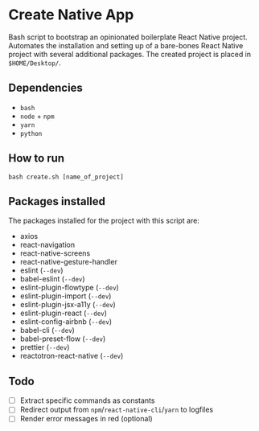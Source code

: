 # Create Native App
Bash script to bootstrap an opinionated boilerplate React Native project. Automates the installation and setting up of a bare-bones React Native project with several additional packages. The created project is placed in `$HOME/Desktop/`.


## Dependencies
- `bash`
- `node` + `npm`
- `yarn`
- `python`


## How to run
```
bash create.sh [name_of_project]
```


## Packages installed
The packages installed for the project with this script are:
- axios
- react-navigation
- react-native-screens
- react-native-gesture-handler
- eslint (`--dev`)
- babel-eslint (`--dev`)
- eslint-plugin-flowtype (`--dev`)
- eslint-plugin-import (`--dev`)
- eslint-plugin-jsx-a11y (`--dev`)
- eslint-plugin-react (`--dev`)
- eslint-config-airbnb (`--dev`)
- babel-cli (`--dev`)
- babel-preset-flow (`--dev`)
- prettier (`--dev`)
- reactotron-react-native (`--dev`)

## Todo
- [ ] Extract specific commands as constants
- [ ] Redirect output from `npm`/`react-native-cli`/`yarn` to logfiles
- [ ] Render error messages in red (optional)

